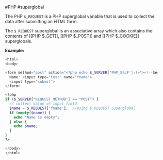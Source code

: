 #PHP #superglobal 

The PHP `$_REQUEST` is a PHP superglobal variable that is used to collect the data after submitting an HTML form.

The `$_REQUEST` superglobal is an associative array which also contains the contents of [[PHP $_GET]], [[PHP $_POST]] and [[PHP $_COOKIE]] superglobals. 

**Example:**

```php
<html>
<body>

<form method="post" action="<?php echo $_SERVER['PHP_SELF'];?>"><!--Server Info--> 
  Name: <input type="text" name="fname">
  <input type="submit">
</form>

<?php
if ($_SERVER["REQUEST_METHOD"] == "POST") {
  // collect value of input field
  $name = $_REQUEST['fname'];  //Using $_REQUEST Superglobal
  if (empty($name)) {
    echo "Name is empty";
  } else {
    echo $name;
  }
}
?>

</body>
</html>
```